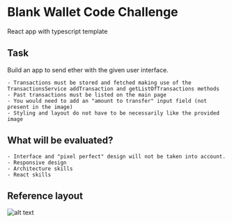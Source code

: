 # Blank Wallet Code Challenge

React app with typescript template

## Task

Build an app to send ether with the given user interface.

    - Transactions must be stored and fetched making use of the TransactionsService addTransaction and getListOfTransactions methods
    - Past transactions must be listed on the main page
    - You would need to add an "amount to transfer" input field (not present in the image)
    - Styling and layout do not have to be necessarily like the provided image

## What will be evaluated?

    - Interface and "pixel perfect" design will not be taken into account.
    - Responsive design
    - Architecture skills
    - React skills

## Reference layout
![alt text](test-task-ui.png)